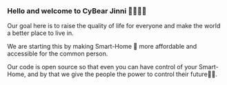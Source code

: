 ### Hello and welcome to CyBear Jinni 🦾🐻🧞‍♂️

Our goal here is to raise the quality of life for everyone and make the world a better place to live in.

We are starting this by making Smart-Home 🏡 more affordable and accessible for the common person.

Our code is open source so that even you can have control of your Smart-Home, and by that we give the people the power to control their future🔮🌌.
